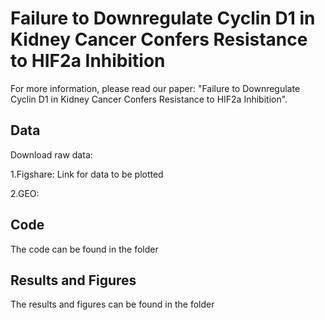 # Failure to Downregulate Cyclin D1 in Kidney Cancer Confers Resistance to HIF2a Inhibition
For more information, please read our paper: "Failure to Downregulate Cyclin D1 in Kidney Cancer Confers Resistance to HIF2a Inhibition".

## Data
Download raw data:

1.Figshare: Link for data to be plotted

2.GEO: 

## Code
The code can be found in the folder

## Results and Figures 
The results and figures can be found in the folder
